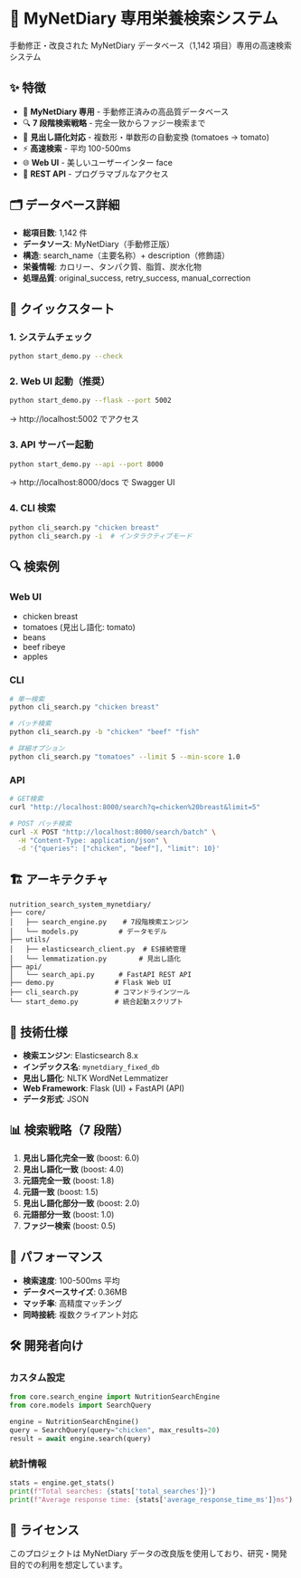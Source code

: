 # 🍎 MyNetDiary 専用栄養検索システム

手動修正・改良された MyNetDiary データベース（1,142 項目）専用の高速検索システム

## ✨ 特徴

- 🎯 **MyNetDiary 専用** - 手動修正済みの高品質データベース
- 🔍 **7 段階検索戦略** - 完全一致からファジー検索まで
- 📝 **見出し語化対応** - 複数形・単数形の自動変換 (tomatoes → tomato)
- ⚡ **高速検索** - 平均 100-500ms
- 🌐 **Web UI** - 美しいユーザーインター face
- 🔌 **REST API** - プログラマブルなアクセス

## 🗂️ データベース詳細

- **総項目数**: 1,142 件
- **データソース**: MyNetDiary（手動修正版）
- **構造**: search_name（主要名称）+ description（修飾語）
- **栄養情報**: カロリー、タンパク質、脂質、炭水化物
- **処理品質**: original_success, retry_success, manual_correction

## 🚀 クイックスタート

### 1. システムチェック

```bash
python start_demo.py --check
```

### 2. Web UI 起動（推奨）

```bash
python start_demo.py --flask --port 5002
```

→ http://localhost:5002 でアクセス

### 3. API サーバー起動

```bash
python start_demo.py --api --port 8000
```

→ http://localhost:8000/docs で Swagger UI

### 4. CLI 検索

```bash
python cli_search.py "chicken breast"
python cli_search.py -i  # インタラクティブモード
```

## 🔍 検索例

### Web UI

- chicken breast
- tomatoes (見出し語化: tomato)
- beans
- beef ribeye
- apples

### CLI

```bash
# 単一検索
python cli_search.py "chicken breast"

# バッチ検索
python cli_search.py -b "chicken" "beef" "fish"

# 詳細オプション
python cli_search.py "tomatoes" --limit 5 --min-score 1.0
```

### API

```bash
# GET検索
curl "http://localhost:8000/search?q=chicken%20breast&limit=5"

# POST バッチ検索
curl -X POST "http://localhost:8000/search/batch" \
  -H "Content-Type: application/json" \
  -d '{"queries": ["chicken", "beef"], "limit": 10}'
```

## 🏗️ アーキテクチャ

```
nutrition_search_system_mynetdiary/
├── core/
│   ├── search_engine.py    # 7段階検索エンジン
│   └── models.py          # データモデル
├── utils/
│   ├── elasticsearch_client.py  # ES接続管理
│   └── lemmatization.py        # 見出し語化
├── api/
│   └── search_api.py      # FastAPI REST API
├── demo.py               # Flask Web UI
├── cli_search.py         # コマンドラインツール
└── start_demo.py         # 統合起動スクリプト
```

## 🔧 技術仕様

- **検索エンジン**: Elasticsearch 8.x
- **インデックス名**: `mynetdiary_fixed_db`
- **見出し語化**: NLTK WordNet Lemmatizer
- **Web Framework**: Flask (UI) + FastAPI (API)
- **データ形式**: JSON

## 📊 検索戦略（7 段階）

1. **見出し語化完全一致** (boost: 6.0)
2. **見出し語化一致** (boost: 4.0)
3. **元語完全一致** (boost: 1.8)
4. **元語一致** (boost: 1.5)
5. **見出し語化部分一致** (boost: 2.0)
6. **元語部分一致** (boost: 1.0)
7. **ファジー検索** (boost: 0.5)

## 🎯 パフォーマンス

- **検索速度**: 100-500ms 平均
- **データベースサイズ**: 0.36MB
- **マッチ率**: 高精度マッチング
- **同時接続**: 複数クライアント対応

## 🛠️ 開発者向け

### カスタム設定

```python
from core.search_engine import NutritionSearchEngine
from core.models import SearchQuery

engine = NutritionSearchEngine()
query = SearchQuery(query="chicken", max_results=20)
result = await engine.search(query)
```

### 統計情報

```python
stats = engine.get_stats()
print(f"Total searches: {stats['total_searches']}")
print(f"Average response time: {stats['average_response_time_ms']}ms")
```

## 📝 ライセンス

このプロジェクトは MyNetDiary データの改良版を使用しており、研究・開発目的での利用を想定しています。
